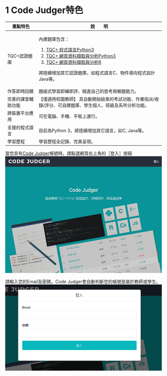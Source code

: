 # 1 Code Judger特色

<table>
  <thead>
    <tr>
      <th style="text-align:center">重點特色</th>
      <th style="text-align:center">說　　明</th>
    </tr>
  </thead>
  <tbody>
    <tr>
      <td style="text-align:left">TQC+認證題庫</td>
      <td style="text-align:left">
      <p></p>
      內建題庫包含：
        <ol>
          <li><a href="https://www.tqcplus.org.tw/CertificateDetail.aspx?CODE=y/zEfkGeQhM=">TQC+ 程式語言Python3</a></li>
          <li><a href="https://www.tqcplus.org.tw/CertificateDetail.aspx?CODE=n3V3YTVlWkQ=">TQC+ 網頁資料擷取與分析Python3</a></li>
          <li><a href="https://www.tqcplus.org.tw/CertificateDetail.aspx?CODE=n3V3YTVlWkQ=">TQC+ 網頁資料擷取與分析R</a></li>
        </ol>
        <p>將陸續增加其它認證題庫，如程式語言C、物件導向程式設計Java等。</p>
      </td>
    </tr>
    <tr>
      <td style="text-align:left">作答即時回饋</td>
      <td style="text-align:left">題組式學習即練即評、精進自己的思考與解題能力。</td>
    </tr>
    <tr>
      <td style="text-align:left">完善的課堂輔助功能</td>
      <td style="text-align:left">
【僅適用校園教師】 具自動開始結束的考試功能、作業指派/收錄/評分、可自建題庫、學生個人、班級及系所分析功能。
      </td>
    </tr>
    <tr>
      <td style="text-align:left">跨裝置平台應用</td>
      <td style="text-align:left">可在電腦、手機、平板上運行。</td>
    </tr>
    <tr>
      <td style="text-align:left">支援的程式語言</td>
      <td style="text-align:left">目前為Python 3，將陸續增加其它語言，如C, Java等。</td>
    </tr>
    <tr>
      <td style="text-align:left">學習歷程</td>
      <td style="text-align:left">學習歷程全記錄、完美呈現。</td>
    </tr>
  </tbody>
</table>





當您具有[Code Judger](http://www.codejudger.com)帳號時，請點選網頁右上角的［登入］按鈕![](.gitbook/assets/cjmd01-01_cj.png)

請輸入您的Email及密碼，Code Judger會自動判斷您的帳號是屬於教師或學生。![](.gitbook/assets/cjmd01-02_login.png)

